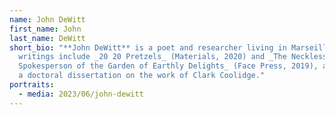```yaml
---
name: John DeWitt
first_name: John
last_name: DeWitt
short_bio: "**John DeWitt** is a poet and researcher living in Marseille. Recent
  writings include _20 20 Pretzels_ (Materials, 2020) and _The Neckless
  Spokesperson of the Garden of Earthly Delights_ (Face Press, 2019), as well as
  a doctoral dissertation on the work of Clark Coolidge."
portraits:
  - media: 2023/06/john-dewitt
---
```

